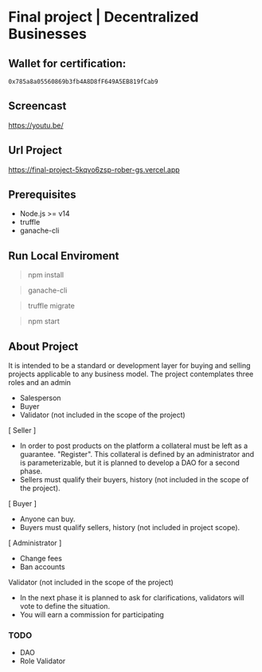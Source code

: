 # Final project | Decentralized Businesses


## Wallet for certification:
`0x785a8a05560869b3fb4A8D8fF649A5EB819fCab9`

## Screencast 

https://youtu.be/

## Url Project 

https://final-project-5kqvo6zsp-rober-gs.vercel.app

## Prerequisites

- Node.js >= v14
- truffle
- ganache-cli

## Run Local Enviroment 

  > npm install

  > ganache-cli 

  > truffle migrate

  > npm start



## About  Project
It is intended to be a standard or development layer for buying and selling projects applicable to any business model.
The project contemplates three roles and an admin

* Salesperson
* Buyer 
* Validator (not included in the scope of the project) 

[ Seller ]

- In order to post products on the platform a collateral must be left as a guarantee. "Register".
This collateral is defined by an administrator and is parameterizable, but it is planned to develop a DAO for a second phase.
- Sellers must qualify their buyers, history (not included in the scope of the project). 

[ Buyer ] 

- Anyone can buy.
- Buyers must qualify sellers, history (not included in project scope). 

[ Administrator ] 

- Change fees 
- Ban accounts 

Validator (not included in the scope of the project) 

- In the next phase it is planned to ask for clarifications, validators will vote to define the situation. 
- You will earn a commission for participating 

### TODO 
 - DAO
 - Role Validator
  